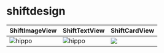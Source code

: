 # shiftdesign


|ShiftImageView|ShiftTextView|ShiftCardView|
|---|---|---|
|![hippo](https://media.giphy.com/media/SABnIITiV6afPRmALd/giphy.gif)|![hippo](https://media.giphy.com/media/lPGS9G78agfeLXQh3f/giphy.gif)|![](/extra/behaviour_after.gif)|

